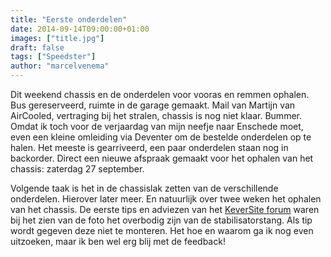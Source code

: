 ```yaml
---
title: "Eerste onderdelen"
date: 2014-09-14T09:00:00+01:00
images: ["title.jpg"]
draft: false
tags: ["Speedster"]
author: "marcelvenema"
---
```


Dit weekend chassis en de onderdelen voor vooras en remmen ophalen. Bus gereserveerd, ruimte in de garage gemaakt. Mail van Martijn van AirCooled, vertraging bij het stralen, chassis is nog niet klaar. Bummer. Omdat ik toch voor de verjaardag van mijn neefje naar Enschede moet, even een kleine omleiding via Deventer om de bestelde onderdelen op te halen. Het meeste is gearriveerd, een paar onderdelen staan nog in backorder. Direct een nieuwe afspraak gemaakt voor het ophalen van het chassis: zaterdag 27 september.


Volgende taak is het in de chassislak zetten van de verschillende onderdelen. Hierover later meer. En natuurlijk over twee weken het ophalen van het chassis. De eerste tips en adviezen van het [KeverSite forum](http://www.keversite.nl/forum/viewtopic.php?f=19&t=33154) waren bij het zien van de foto het overbodig zijn van de stabilisatorstang. Als tip wordt gegeven deze niet te monteren. Het hoe en waarom ga ik nog even uitzoeken, maar ik ben wel erg blij met de feedback!

